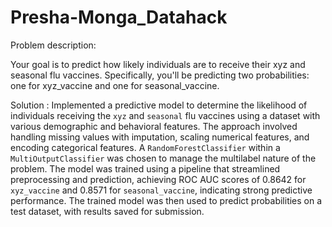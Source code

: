 # Presha-Monga_Datahack

Problem description: 

 Your goal is to predict how likely individuals are to receive their xyz and seasonal flu vaccines. Specifically, you'll be predicting two probabilities: one for xyz_vaccine and
one for seasonal_vaccine.


Solution : Implemented a predictive model to determine the likelihood of individuals receiving the `xyz` and `seasonal` flu vaccines using a dataset with various demographic and behavioral features. The approach involved handling missing values with imputation, scaling numerical features, and encoding categorical features. A `RandomForestClassifier` within a `MultiOutputClassifier` was chosen to manage the multilabel nature of the problem. The model was trained using a pipeline that streamlined preprocessing and prediction, achieving ROC AUC scores of 0.8642 for `xyz_vaccine` and 0.8571 for `seasonal_vaccine`, indicating strong predictive performance. The trained model was then used to predict probabilities on a test dataset, with results saved for submission.
